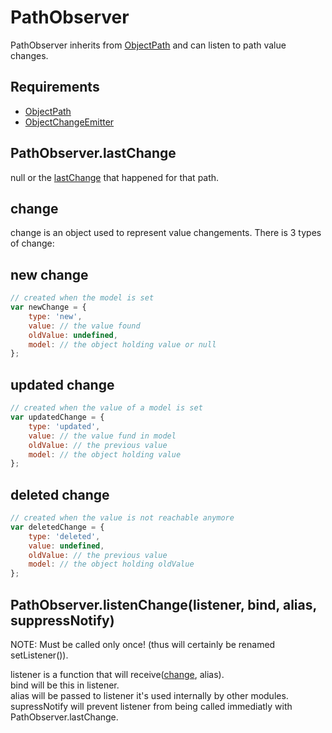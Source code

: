 PathObserver
=============

PathObserver inherits from [ObjectPath](../objectPath) and can listen to path value changes.

## Requirements

- [ObjectPath](../objectPath)
- [ObjectChangeEmitter](./objectChangeEmitter)

## PathObserver.lastChange

null or the [lastChange](#change) that happened for that path.

## change

change is an object used to represent value changements. There is 3 types of change:

## new change
```javascript
// created when the model is set
var newChange = {
	type: 'new',
	value: // the value found
	oldValue: undefined,
	model: // the object holding value or null
};
```
## updated change
```javascript
// created when the value of a model is set
var updatedChange = {
	type: 'updated',
	value: // the value fund in model
	oldValue: // the previous value
	model: // the object holding value
};
```
## deleted change
```javascript
// created when the value is not reachable anymore
var deletedChange = {
	type: 'deleted',
	value: undefined,
	oldValue: // the previous value
	model: // the object holding oldValue
};
```
## PathObserver.listenChange(listener, bind, alias, suppressNotify)

NOTE: Must be called only once! (thus will certainly be renamed setListener()).  

listener is a function that will receive([change](#change), alias).  
bind will be this in listener.  
alias will be passed to listener it's used internally by other modules.  
supressNotify will prevent listener from being called immediatly with PathObserver.lastChange.  
